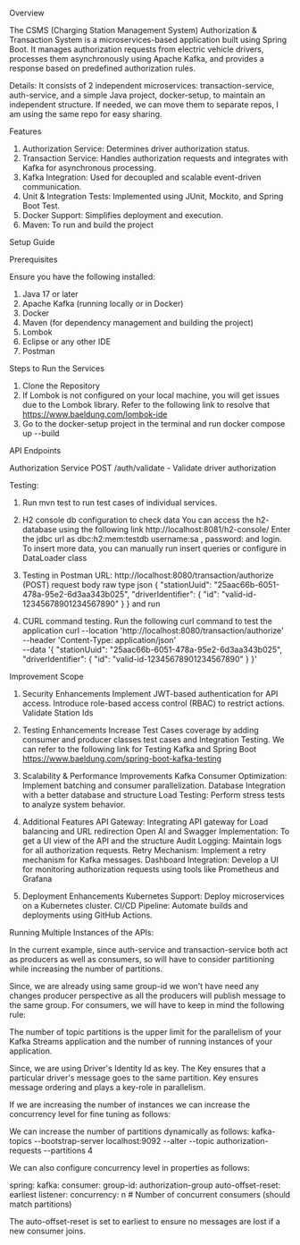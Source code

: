 Overview

The CSMS (Charging Station Management System) Authorization & Transaction System is a microservices-based application built using Spring Boot. It manages authorization requests from electric vehicle drivers, processes them asynchronously using Apache Kafka, and provides a response based on predefined authorization rules.

Details:
It consists of 2 independent microservices: transaction-service, auth-service, and a simple Java project, docker-setup, to maintain an independent structure.
If needed, we can move them to separate repos, I am using the same repo for easy sharing.

Features

1. Authorization Service: Determines driver authorization status.
2. Transaction Service: Handles authorization requests and integrates with Kafka for asynchronous processing.
3. Kafka Integration: Used for decoupled and scalable event-driven communication.
4. Unit & Integration Tests: Implemented using JUnit, Mockito, and Spring Boot Test.
5. Docker Support: Simplifies deployment and execution.
6. Maven: To run and build the project

Setup Guide

Prerequisites

Ensure you have the following installed:

1. Java 17 or later
2. Apache Kafka (running locally or in Docker)
3. Docker
4. Maven (for dependency management and building the project)
5. Lombok
6. Eclipse or any other IDE
7. Postman

Steps to Run the Services

1. Clone the Repository
2. If Lombok is not configured on your local machine, you will get issues due to the Lombok library. Refer to the following link to resolve 
   that
   https://www.baeldung.com/lombok-ide
3. Go to the docker-setup project in the terminal and run docker compose up --build

API Endpoints

Authorization Service
POST /auth/validate - Validate driver authorization


Testing:
1. Run mvn test to run test cases of individual  services.
2. H2 console db configuration to check data
   You can access the h2- database using the following link
   http://localhost:8081/h2-console/
   Enter the jdbc url as dbc:h2:mem:testdb
   username:sa , password: 
   and login.
 To insert more data, you can manually run insert queries or configure in DataLoader class
   
3. Testing in Postman 
 URL: http://localhost:8080/transaction/authorize (POST)
 request body raw type json
 {
  "stationUuid": "25aac66b-6051-478a-95e2-6d3aa343b025",
  "driverIdentifier": { "id": "valid-id-12345678901234567890" }
 }
  and run
4. CURL command testing. Run the following curl command to test the application
   curl --location 'http://localhost:8080/transaction/authorize' \
--header 'Content-Type: application/json' \
--data '{
  "stationUuid": "25aac66b-6051-478a-95e2-6d3aa343b025",
  "driverIdentifier": { "id": "valid-id-12345678901234567890" }
}'      
   
Improvement Scope

1. Security Enhancements
   Implement JWT-based authentication for API access.
   Introduce role-based access control (RBAC) to restrict actions.
   Validate Station Ids
2. Testing Enhancements
   Increase Test Cases coverage by adding consumer and producer classes test cases and Integration Testing.
   We can refer to the following link for Testing Kafka and Spring Boot
   https://www.baeldung.com/spring-boot-kafka-testing

4. Scalability & Performance Improvements
   Kafka Consumer Optimization: Implement batching and consumer parallelization.
   Database Integration with a better database and structure 
   Load Testing: Perform stress tests to analyze system behavior.

5. Additional Features
   API Gateway: Integrating API gateway for Load balancing and URL redirection
   Open AI and Swagger Implementation: To get a UI view of the API and the structure
   Audit Logging: Maintain logs for all authorization requests.
   Retry Mechanism: Implement a retry mechanism for Kafka messages.
   Dashboard Integration: Develop a UI for monitoring authorization requests using tools like Prometheus and Grafana

6. Deployment Enhancements
   Kubernetes Support: Deploy microservices on a Kubernetes cluster.
   CI/CD Pipeline: Automate builds and deployments using GitHub Actions.

Running Multiple Instances of the APIs:

In the current example, since auth-service and transaction-service both act as producers as well as consumers, so will have to consider partitioning while increasing the number of partitions.

Since, we are already using same group-id we won't have need any changes producer perspective as all the producers will publish message to the same group. For consumers, we will have to keep in mind the following rule:

The number of topic partitions is the upper limit for the parallelism of your Kafka Streams application and the number of running instances of your application.

Since, we are using Driver's Identity Id as key. The Key ensures that a particular driver's message goes to the same partition.
Key ensures message ordering and plays a key-role in parallelism.

If we are increasing the number of instances we can increase the concurrency level for fine tuning as follows:

We can increase the number of partitions dynamically as follows:
kafka-topics --bootstrap-server localhost:9092 --alter --topic authorization-requests --partitions 4

We can also configure concurrency level in properties as follows:

spring:
  kafka:
    consumer:
      group-id: authorization-group
      auto-offset-reset: earliest
    listener:
      concurrency: n  # Number of concurrent consumers (should match partitions)

The auto-offset-reset is set to earliest to ensure no messages are lost if a new consumer joins.












   



